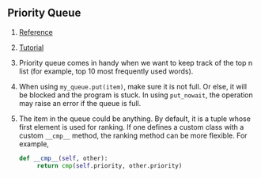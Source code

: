 ## Priority Queue
1. [Reference](https://docs.python.org/2/library/queue.html)
1. [Tutorial](http://www.bogotobogo.com/python/python_PriorityQueue_heapq_Data_Structure.php)
1. Priority queue comes in handy when we want to keep track of the top n list (for example, top 10 most frequently used words).
1. When using `my_queue.put(item)`, make sure it is not full. Or else, it will be blocked and the program is stuck. In using `put_nowait`,
   the operation may raise an error if the queue is full.
1. The item in the queue could be anything. By default, it is a tuple whose first element is used for ranking. If one defines a custom class
   with a custom `__cmp__` method, the ranking method can be more flexible. For example,
   
   ```python
   def __cmp__(self, other):
        return cmp(self.priority, other.priority)
  ```

